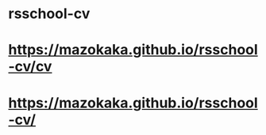 # rsschool-cv
# https://mazokaka.github.io/rsschool-cv/cv
# https://mazokaka.github.io/rsschool-cv/
